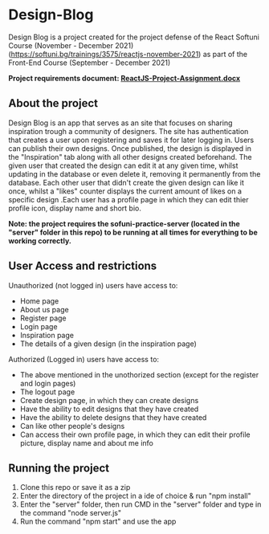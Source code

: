 # Design-Blog
Design Blog is a project created for the project defense of the React Softuni Course (November - December 2021) (https://softuni.bg/trainings/3575/reactjs-november-2021) as part of the Front-End Course (September - December 2021)

**Project requirements document: [ReactJS-Project-Assignment.docx](https://github.com/TheStormWeaver/Design-Blog/files/7687984/ReactJS-Project-Assignment.docx)**


## About the project
Design Blog  is an app that serves as an site that focuses on sharing inspiration trough a community of designers. The site has authentication that creates a user upon registering and saves it for later logging in. Users can publish their own designs. Once published, the design is displayed in the "Inspiration" tab along with all other designs created beforehand. The given user that created the design can edit it at any given time, whilst updating in the database or even delete it, removing it permanently from the database. Each other user that didn't create the given design can like it once, whilst a "likes" counter displays the current amount of likes on a specific design .Each user has a profile page in which they can edit thier profile icon, display name and short bio.

**Note: the project requires the sofuni-practice-server (located in the "server" folder in this repo) to be running at all times for everything to be working correctly.**

## User Access and restrictions
Unauthorized (not logged in) users have access to:
- Home page
- About us page
- Register page
- Login page
- Inspiration page
- The details of a given design (in the inspiration page)

Authorized (Logged in) users have access to:
- The above mentioned in the unothorized section (except for the register and login pages)
- The logout page
- Create design page, in which they can create designs
- Have the ability to edit designs that they have created
- Have the ability to delete designs that they have created
- Can like other people's designs
- Can access their own profile page, in which they can edit their profile picture, display name and about me info


## Running the project
1. Clone this repo or save it as a zip
2. Enter the directory of the project in a ide of choice & run "npm install"
3. Enter the "server" folder, then run CMD in the "server" folder and type in the command "node server.js"
4. Run the command "npm start" and use the app
